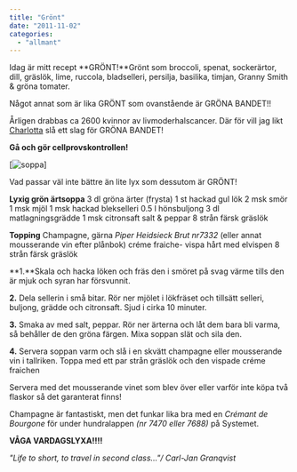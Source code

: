 ```yaml
---
title: "Grönt"
date: "2011-11-02"
categories: 
  - "allmant"
---
```


Idag är mitt recept **GRÖNT!**Grönt som broccoli, spenat, sockerärtor, dill, gräslök, lime, ruccola, bladselleri, persilja, basilika, timjan, Granny Smith & gröna tomater.

Något annat som är lika GRÖNT som ovanstående är GRÖNA BANDET!!

Årligen drabbas ca 2600 kvinnor av livmoderhalscancer. Där för vill jag likt [Charlotta](http://www.matrepubliken.se/) slå ett slag för GRÖNA BANDET!

**Gå och gör cellprovskontrollen!**

[![](/static/img/soppa_173230319-300x225.jpg "soppa")]

Vad passar väl inte bättre än lite lyx som dessutom är GRÖNT!

**Lyxig grön ärtsoppa** 3 dl gröna ärter (frysta) 1 st hackad gul lök 2 msk smör 1 msk mjöl 1 msk hackad blekselleri 0.5 l hönsbuljong 3 dl matlagningsgrädde 1 msk citronsaft salt & peppar 8 strån färsk gräslök

**Topping** Champagne, gärna _Piper Heidsieck Brut nr7332_ (eller annat mousserande vin efter plånbok) créme fraiche- vispa hårt med elvispen 8 strån färsk gräslök

**1.**Skala och hacka löken och fräs den i smöret på svag värme tills den är mjuk och syran har försvunnit.

**2.** Dela sellerin i små bitar. Rör ner mjölet i lökfräset och tillsätt selleri, buljong, grädde och citronsaft. Sjud i cirka 10 minuter.

**3.** Smaka av med salt, peppar. Rör ner ärterna och låt dem bara bli varma, så behåller de den gröna färgen. Mixa soppan slät och sila den.

**4.** Servera soppan varm och slå i en skvätt champagne eller mousserande vin i tallriken. Toppa med ett par strån gräslök och den vispade créme fraichen

Servera med det mousserande vinet som blev över eller varför inte köpa två flaskor så det garanterat finns!

Champagne är fantastiskt, men det funkar lika bra med en _Crémant de Bourgone_ för under hundralappen _(nr 7470 eller 7688)_ på Systemet.

**VÅGA VARDAGSLYXA!!!!**

_"Life to short, to travel in second class..."/ Carl-Jan Granqvist_
